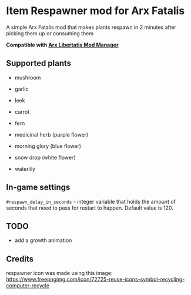 # Item Respawner mod for Arx Fatalis

A simple Arx Fatalis mod that makes plants respawn in 2 minutes after picking them
up or consuming them

**Compatible with
[Arx Libertatis Mod Manager](https://github.com/fredlllll/ArxLibertatisModManager)**

## Supported plants

- mushroom
- garlic
- leek
- carrot

- fern
- medicinal herb (purple flower)
- morning glory (blue flower)
- snow drop (white flower)
- waterlily

## In-game settings

`#respawn_delay_in_seconds` - integer variable that holds the amount of seconds
that need to pass for restart to happen. Default value is 120.

## TODO

- add a growth animation

## Credits

respawner icon was made using this image: https://www.freepngimg.com/icon/72725-reuse-icons-symbol-recycling-computer-recycle
